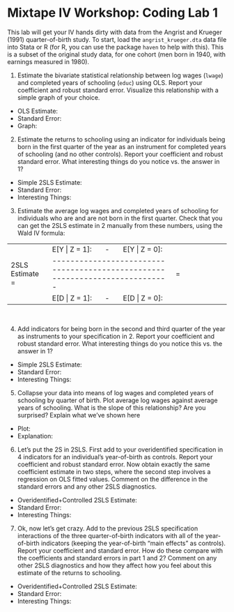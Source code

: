 # Mixtape IV Workshop: Coding Lab 1

This lab will get your IV hands dirty with data from the Angrist and Krueger (1991) quarter-of-birth study. To start, load the `angrist_krueger.dta` data file into Stata or R (for R, you can use the package `haven` to help with this). This is a subset of the original study data, for one cohort (men born in 1940, with earnings measured in 1980).

1. Estimate the bivariate statistical relationship between log wages (`lwage`) and completed years of schooling (`educ`) using OLS. Report your coefficient and robust standard error. Visualize this relationship with a simple graph of your choice.

  - OLS Estimate:
  - Standard Error:
  - Graph:

2. Estimate the returns to schooling using an indicator for individuals being born in the first quarter of the year as an instrument for completed years of schooling (and no other controls). Report your coefficient and robust standard error. What interesting things do you notice vs. the answer in 1?
  
  - Simple 2SLS Estimate:
  - Standard Error:
  - Interesting Things:

3. Estimate the average log wages and completed years of schooling for individuals who are and are not born in the first quarter. Check that you can get the 2SLS estimate in 2 manually from these numbers, using the Wald IV formula:

<table class="tg">
<tbody>
  <tr>
    <td></td>
    <td>E[Y | Z = 1]:</td>
    <td>-</td>
    <td>E[Y | Z = 0]:</td>
    <td></td>
  </tr>
  <tr>
    <td>2SLS Estimate = </td>
    <td colspan="3">----------------------------------------------------------------------------</td>
    <td>=&nbsp;&nbsp;&nbsp;&nbsp;&nbsp;&nbsp;&nbsp;&nbsp;&nbsp;&nbsp;&nbsp;&nbsp;&nbsp;&nbsp;&nbsp;&nbsp;&nbsp;&nbsp;&nbsp;&nbsp;&nbsp;&nbsp;&nbsp;</td>
  </tr>
  <tr>
    <td></td>
    <td>E[D | Z = 1]:</td>
    <td>-</td>
    <td>E[D | Z = 0]:</td>
    <td></td>
  </tr>
</tbody>
</table>

<br/>

4. Add indicators for being born in the second and third quarter of the year as instruments to your specification in 2. Report your coefficient and robust standard error. What interesting things do you notice this vs. the answer in 1?

  - Simple 2SLS Estimate:
  - Standard Error:
  - Interesting Things:

5. Collapse your data into means of log wages and completed years of schooling by quarter of birth. Plot average log wages against average years of schooling. What is the slope of this relationship? Are you surprised? Explain what we’ve shown here

  - Plot:
  - Explanation:


6. Let’s put the 2S in 2SLS. First add to your overidentified specification in 4 indicators for an individual’s year-of-birth as controls. Report your coefficient and robust standard error. Now obtain exactly the same coefficient estimate in two steps, where the second step involves a regression on OLS fitted values. Comment on the difference in the standard errors and any other 2SLS diagnostics.
 
  - Overidentified+Controlled 2SLS Estimate:
  - Standard Error:
  - Interesting Things:

7. Ok, now let’s get crazy. Add to the previous 2SLS specification interactions of the three quarter-of-birth indicators with all of the year-of-birth indicators (keeping the year-of-birth “main effects” as controls). Report your coefficient and standard error. How do these compare with the coefficients and standard errors in part 1 and 2? Comment on any other 2SLS diagnostics and how they affect how you feel about this estimate of the returns to schooling.

  - Overidentified+Controlled 2SLS Estimate:
  - Standard Error:
  - Interesting Things:
